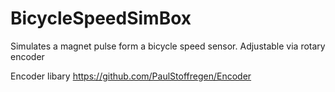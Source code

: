 # BicycleSpeedSimBox
Simulates a magnet pulse form a bicycle  speed sensor. Adjustable via rotary encoder

Encoder libary https://github.com/PaulStoffregen/Encoder
